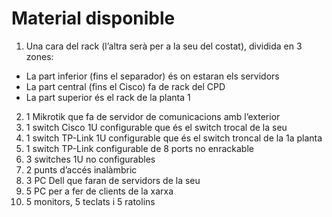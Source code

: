 # Material disponible
1. Una cara del rack (l’altra serà per a la seu del costat), dividida en 3 zones:
  - La part inferior (fins el separador) és on estaran els servidors
  - La part central (fins el Cisco) fa de rack del CPD
  - La part superior és el rack de la planta 1
2. 1 Mikrotik que fa de servidor de comunicacions amb l’exterior
3. 1 switch Cisco 1U configurable que és el switch trocal de la seu
4. 1 switch TP-Link 1U configurable que és el switch troncal de la 1a planta
5. 1 switch TP-Link configurable de 8 ports no enrackable
6. 3 switches 1U no configurables
7. 2 punts d’accés inalàmbric
8. 3 PC Dell que faran de servidors de la seu
9. 5 PC per a fer de clients de la xarxa
10. 5 monitors, 5 teclats i 5 ratolins
